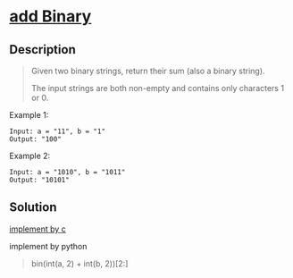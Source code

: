 # [add Binary](https://leetcode.com/problems/add-binary/)

## Description

> Given two binary strings, return their sum (also a binary string).
> 
> The input strings are both non-empty and contains only characters 1 or 0.

Example 1:

```
Input: a = "11", b = "1"
Output: "100"
```

Example 2:

```
Input: a = "1010", b = "1011"
Output: "10101"
```

## Solution

[implement by c](./src/addBinary.c)

implement by python
> bin(int(a, 2) + int(b, 2))[2:]
